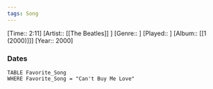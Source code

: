```yaml
---
tags: Song  
---
```

[Time:: 2:11]
[Artist:: [[The Beatles]] ]
[Genre:: ]
[Played:: ]
[Album:: [[1 (2000)]]]
[Year:: 2000]
### Dates
````dataview
TABLE Favorite_Song
WHERE Favorite_Song = "Can't Buy Me Love"
````